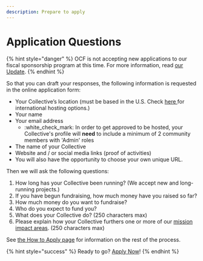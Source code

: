 ```yaml
---
description: Prepare to apply
---
```


# Application Questions

{% hint style="danger" %}
OCF is not accepting new applications to our fiscal sponsorship program at this time. For more information, read [our Update](https://opencollective.com/foundation/updates/ocf-slow-down-pausing-new-applications-through-feb-2024).
{% endhint %}

So that you can draft your responses, the following information is requested in the online application form:

* Your Collective’s location (must be based in the U.S. Check [here ](https://www.opencollective.com/hosts)for international hosting options.)
* Your name
* Your email address
  * :white\_check\_mark: In order to get approved to be hosted, your Collective's profile will **need** to include a minimum of 2 community members with 'Admin' roles
* The name of your Collective
* Website and / or social media links (proof of activities)
* You will also have the opportunity to choose your own unique URL.

Then we will ask the following questions:

1. How long has your Collective been running? (We accept new and long-running projects.)
2. If you have begun fundraising, how much money have you raised so far?
3. How much money do you want to fundraise?
4. Who do you expect to fund you?
5. What does your Collective do? (250 characters max)
6. Please explain how your Collective furthers one or more of our [mission impact areas](../../about/mission-and-values.md#our-missions-impact-areas). (250 characters max)

See [the How to Apply page](./) for information on the rest of the process.

{% hint style="success" %}
Ready to go? [Apply Now](https://www.opencollective.com/foundation/apply)!
{% endhint %}
